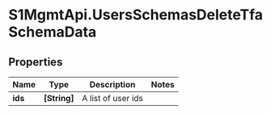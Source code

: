 # S1MgmtApi.UsersSchemasDeleteTfaSchemaData

## Properties
Name | Type | Description | Notes
------------ | ------------- | ------------- | -------------
**ids** | **[String]** | A list of user ids | 


